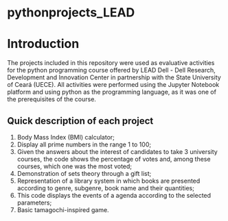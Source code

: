 # pythonprojects_LEAD

# Introduction

The projects included in this repository were used as evaluative activities for the python programming course offered by LEAD Dell - Dell Research, Development and Innovation Center in partnership with the State University of Ceará (UECE).
All activities were performed using the Jupyter Notebook platform and using python as the programming language, as it was one of the prerequisites of the course.

## Quick description of each project

1. Body Mass Index (BMI) calculator;
2. Display all prime numbers in the range 1 to 100;
3. Given the answers about the interest of candidates to take 3 university courses, the code shows the percentage of votes and, among these courses, which one was the most voted;
4. Demonstration of sets theory through a gift list;
5. Representation of a library system in which books are presented according to genre, subgenre, book name and their quantities;
6. This code displays the events of a agenda according to the selected parameters;
7. Basic tamagochi-inspired game.
